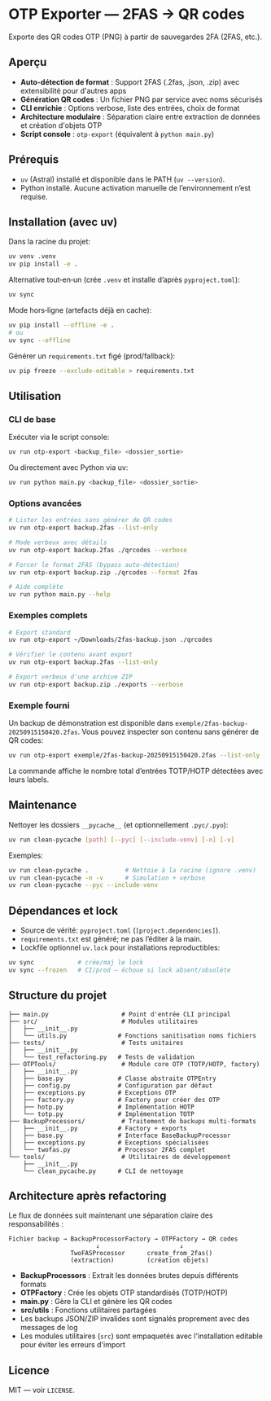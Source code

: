 # OTP Exporter — 2FAS → QR codes

Exporte des QR codes OTP (PNG) à partir de sauvegardes 2FA (2FAS, etc.).

## Aperçu

- **Auto-détection de format** : Support 2FAS (.2fas, .json, .zip) avec extensibilité pour d'autres apps
- **Génération QR codes** : Un fichier PNG par service avec noms sécurisés
- **CLI enrichie** : Options verbose, liste des entrées, choix de format
- **Architecture modulaire** : Séparation claire entre extraction de données et création d'objets OTP
- **Script console** : `otp-export` (équivalent à `python main.py`)

## Prérequis

- `uv` (Astral) installé et disponible dans le PATH (`uv --version`).
- Python installé. Aucune activation manuelle de l’environnement n’est requise.

## Installation (avec uv)

Dans la racine du projet:

```bash
uv venv .venv
uv pip install -e .
```

Alternative tout‑en‑un (crée `.venv` et installe d’après `pyproject.toml`):

```bash
uv sync
```

Mode hors‑ligne (artefacts déjà en cache):

```bash
uv pip install --offline -e .
# ou
uv sync --offline
```

Générer un `requirements.txt` figé (prod/fallback):

```bash
uv pip freeze --exclude-editable > requirements.txt
```

## Utilisation

### CLI de base

Exécuter via le script console:

```bash
uv run otp-export <backup_file> <dossier_sortie>
```

Ou directement avec Python via uv:

```bash
uv run python main.py <backup_file> <dossier_sortie>
```

### Options avancées

```bash
# Lister les entrées sans générer de QR codes
uv run otp-export backup.2fas --list-only

# Mode verbeux avec détails
uv run otp-export backup.2fas ./qrcodes --verbose

# Forcer le format 2FAS (bypass auto-détection)
uv run otp-export backup.zip ./qrcodes --format 2fas

# Aide complète
uv run python main.py --help
```

### Exemples complets

```bash
# Export standard
uv run otp-export ~/Downloads/2fas-backup.json ./qrcodes

# Vérifier le contenu avant export
uv run otp-export backup.2fas --list-only

# Export verbeux d'une archive ZIP
uv run otp-export backup.zip ./exports --verbose
```

### Exemple fourni

Un backup de démonstration est disponible dans `exemple/2fas-backup-20250915150420.2fas`.
Vous pouvez inspecter son contenu sans générer de QR codes:

```bash
uv run otp-export exemple/2fas-backup-20250915150420.2fas --list-only
```

La commande affiche le nombre total d’entrées TOTP/HOTP détectées avec leurs labels.

## Maintenance

Nettoyer les dossiers `__pycache__` (et optionnellement `.pyc/.pyo`):

```bash
uv run clean-pycache [path] [--pyc] [--include-venv] [-n] [-v]
```

Exemples:

```bash
uv run clean-pycache .          # Nettoie à la racine (ignore .venv)
uv run clean-pycache -n -v      # Simulation + verbose
uv run clean-pycache --pyc --include-venv
```

## Dépendances et lock

- Source de vérité: `pyproject.toml` (`[project.dependencies]`).
- `requirements.txt` est généré; ne pas l’éditer à la main.
- Lockfile optionnel `uv.lock` pour installations reproductibles:

```bash
uv sync            # crée/maj le lock
uv sync --frozen   # CI/prod — échoue si lock absent/obsolète
```

## Structure du projet

```
├── main.py                    # Point d'entrée CLI principal
├── src/                       # Modules utilitaires
│   ├── __init__.py
│   └── utils.py              # Fonctions sanitisation noms fichiers
├── tests/                     # Tests unitaires
│   ├── __init__.py
│   └── test_refactoring.py   # Tests de validation
├── OTPTools/                  # Module core OTP (TOTP/HOTP, factory)
│   ├── __init__.py
│   ├── base.py               # Classe abstraite OTPEntry
│   ├── config.py             # Configuration par défaut
│   ├── exceptions.py         # Exceptions OTP
│   ├── factory.py            # Factory pour créer des OTP
│   ├── hotp.py               # Implémentation HOTP
│   └── totp.py               # Implémentation TOTP
├── BackupProcessors/          # Traitement de backups multi-formats
│   ├── __init__.py           # Factory + exports
│   ├── base.py               # Interface BaseBackupProcessor
│   ├── exceptions.py         # Exceptions spécialisées
│   └── twofas.py             # Processor 2FAS complet
└── tools/                     # Utilitaires de développement
    ├── __init__.py
    └── clean_pycache.py      # CLI de nettoyage
```

## Architecture après refactoring

Le flux de données suit maintenant une séparation claire des responsabilités :

```
Fichier backup → BackupProcessorFactory → OTPFactory → QR codes
                        ↓                      ↓
                 TwoFASProcessor      create_from_2fas()
                 (extraction)         (création objets)
```

- **BackupProcessors** : Extrait les données brutes depuis différents formats
- **OTPFactory** : Crée les objets OTP standardisés (TOTP/HOTP)
- **main.py** : Gère la CLI et génère les QR codes
- **src/utils** : Fonctions utilitaires partagées
- Les backups JSON/ZIP invalides sont signalés proprement avec des messages de log
- Les modules utilitaires (`src`) sont empaquetés avec l'installation editable pour éviter les erreurs d'import

## Licence

MIT — voir `LICENSE`.
